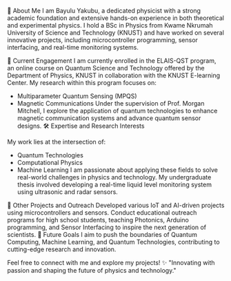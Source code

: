 👋 About Me
I am Bayulu Yakubu, a dedicated physicist with a strong academic foundation and extensive hands-on experience in both theoretical and experimental physics. I hold a BSc in Physics from Kwame Nkrumah University of Science and Technology (KNUST) and have worked on several innovative projects, including microcontroller programming, sensor interfacing, and real-time monitoring systems.

🔬 Current Engagement
I am currently enrolled in the ELAIS-QST program, an online course on Quantum Science and Technology offered by the Department of Physics, KNUST in collaboration with the KNUST E-learning Center. My research within this program focuses on:
* Multiparameter Quantum Sensing (MPQS)
* Magnetic Communications
Under the supervision of Prof. Morgan Mitchell, I explore the application of quantum technologies to enhance magnetic communication systems and advance quantum sensor designs.
🛠️ Expertise and Research Interests

My work lies at the intersection of:
* Quantum Technologies
* Computational Physics
* Machine Learning
I am passionate about applying these fields to solve real-world challenges in physics and technology. My undergraduate thesis involved developing a real-time liquid level monitoring system using ultrasonic and radar sensors.

🌟 Other Projects and Outreach
Developed various IoT and AI-driven projects using microcontrollers and sensors.
Conduct educational outreach programs for high school students, teaching Photonics, Arduino programming, and Sensor Interfacing to inspire the next generation of scientists.
🚀 Future Goals
I aim to push the boundaries of Quantum Computing, Machine Learning, and Quantum Technologies, contributing to cutting-edge research and innovation.

Feel free to connect with me and explore my projects!
✨ "Innovating with passion and shaping the future of physics and technology."

